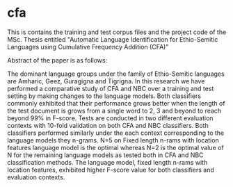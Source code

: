 # cfa

This is contains the training and test corpus files and the project code of the MSc. Thesis entitled "Automatic Language Identification for Ethio-Semitic Languages using Cumulative Frequency Addition (CFA)"

Abstract of the paper is as follows:

The dominant language groups under the family of Ethio-Semitic languages are Amharic, Geez, Guragigna and Tigrigna. In this research we have performed a comparative study of CFA and NBC over a training and test setting by making changes to the language models. Both classifiers commonly exhibited that their performance grows better when the length of the test document is grows from a single word to 2, 3 and beyond to reach beyond 99% in F-score. Tests are conducted in two different evaluation contexts with 10-fold validation on both CFA and NBC classifiers. Both classifiers performed similarly under the each context corresponding to the language models they n-grams. N=5 on Fixed length n-rams with location features language model is the optimal whereas N=2 is the optimal value of N for the remaining language models as tested both in CFA and NBC classification methods. The language model, fixed length n-rams with location features, exhibited higher F-score value for both classifiers and evaluation contexts.
